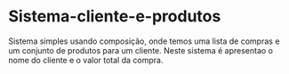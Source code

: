 # Sistema-cliente-e-produtos

Sistema simples usando composição, onde temos uma lista de compras e um conjunto de produtos para um cliente. 
Neste sistema é apresentao o nome do cliente e o valor total da compra.
